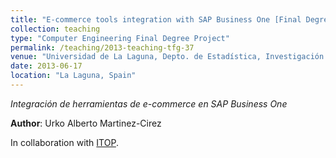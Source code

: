 ```yaml
---
title: "E-commerce tools integration with SAP Business One [Final Degree Project supervised in 2013]"
collection: teaching
type: "Computer Engineering Final Degree Project"
permalink: /teaching/2013-teaching-tfg-37
venue: "Universidad de La Laguna, Depto. de Estadística, Investigación Operativa y Computación"
date: 2013-06-17
location: "La Laguna, Spain"
---
```

*Integración de herramientas de e-commerce en SAP Business One*

**Author**: Urko Alberto Martinez-Cirez

In collaboration with [ITOP](http://itop.es).